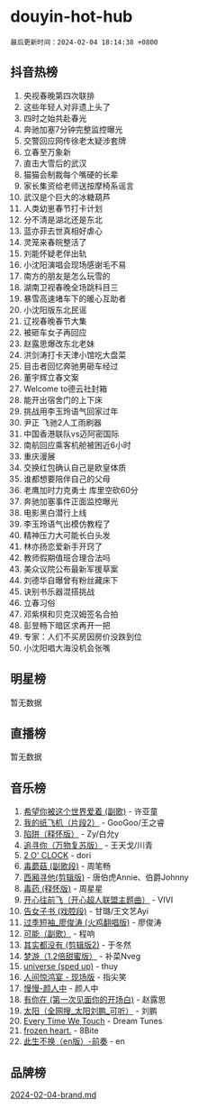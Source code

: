 # douyin-hot-hub

`最后更新时间：2024-02-04 18:14:38 +0800`

## 抖音热榜

1. 央视春晚第四次联排
1. 这些年轻人对非遗上头了
1. 四时之始共赴春光
1. 奔驰加塞7分钟完整监控曝光
1. 交警回应网传徐老太疑涉套牌
1. 立春至万象新
1. 直击大雪后的武汉
1. 猫猫会制裁每个嘴硬的长辈
1. 家长集资给老师送按摩椅系谣言
1. 武汉是个巨大的冰糖葫芦
1. 人类幼崽春节打卡计划
1. 分不清是湖北还是东北
1. 蓝亦菲去世真相好虐心
1. 灵笼来春皖整活了
1. 刘能怀疑老伴出轨
1. 小沈阳演唱会现场感谢毛不易
1. 南方的朋友是怎么玩雪的
1. 湖南卫视春晚全场跳科目三
1. 暴雪高速堵车下的暖心互助者
1. 小沈阳版东北民谣
1. 辽视春晚春节大集
1. 被砸车女子再回应
1. 赵露思爆改东北老妹
1. 洪剑涛打卡天津小馆吃大盘菜
1. 目击者回忆奔驰男砸车经过
1. 董宇辉立春文案
1. Welcome to德云社封箱
1. 能开出宿舍门的上下床
1. 挑战用李玉玲语气回家过年
1. 尹正 飞驰2人工雨刷器
1. 中国香港联队vs迈阿密国际
1. 南航回应乘客机舱被困近6小时
1. 重庆漫展
1. 交换红包确认自己是欧皇体质
1. 谁都想要陪伴自己的父母
1. 老鹰加时力克勇士 库里空砍60分
1. 奔驰加塞事件正面监控曝光
1. 电影黑白潜行上线
1. 李玉玲语气出模仿教程了
1. 精神压力大可能长白头发
1. 林亦扬恋爱新手开窍了
1. 教师假期值班合理合法吗
1. 美众议院公布最新军援草案
1. 刘德华自曝曾有粉丝藏床下
1. 诀别书乐器混搭挑战
1. 立春习俗
1. 邓紫棋和贝克汉姆签名合拍
1. 彭昱畅下暗区求再开一把
1. 专家：人们不买房因房价没跌到位
1. 小沈阳唱大海没机会张嘴

## 明星榜

暂无数据

## 直播榜

暂无数据

## 音乐榜

1. [希望你被这个世界爱着 (副歌)](https://sf5-hl-cdn-tos.douyinstatic.com/obj/tos-cn-ve-2774/oUHCmWQfZlE3QQBKBeD8rCFLpJzPgCpImhsxMt) - 许亚童
1. [我的纸飞机（片段2）](https://sf3-cdn-tos.douyinstatic.com/obj/tos-cn-ve-2774/oM2ZrKcg2CD5AeRB2gkeXOFB1IxAGJdZPazYHf) - GooGoo/王之睿
1. [陷阱（释怀版）](https://sf3-cdn-tos.douyinstatic.com/obj/tos-cn-ve-2774/oE8C21LeZrzKLDFfQYgMzx4GAIHageG5IzayY7) - Zy/白允y
1. [追寻你（万物复苏版）](https://sf5-hl-cdn-tos.douyinstatic.com/obj/tos-cn-ve-2774/oYeAZJsbjIDit9APmBg8u6uDUQnHmoCf3gbo74) - 王天戈/川青
1. [2 O' CLOCK](https://sf6-cdn-tos.douyinstatic.com/obj/tos-cn-ve-2774/oIUBICeqlYQHTigCBOnCMlwBZJkgiBjt1oDfbg) - dori
1. [毒蘑菇 (副歌段)](https://sf5-hl-cdn-tos.douyinstatic.com/obj/tos-cn-ve-2774/ocDEUsfdLjxnlFXtfogBCiQCEqYB7QZgZ8VViM) - 周笔畅
1. [西厢寻他(剪辑版)](https://sf6-cdn-tos.douyinstatic.com/obj/tos-cn-ve-2774/oUsAVfAQKlRNxEv5qxvIB8o5qmIWUcXbzJKJhw) - 唐伯虎Annie、伯爵Johnny
1. [毒药 (释怀版)](https://sf5-hl-cdn-tos.douyinstatic.com/obj/tos-cn-ve-2774/oYILMEAzspdZBIzy4frJNB8ZHPHWAhiwowd4Ad) - 周星星
1. [开心往前飞（开心超人联盟主题曲）](https://sf5-hl-cdn-tos.douyinstatic.com/obj/tos-cn-ve-2774/9d8fb7c82cf1421fb93a9fe925275e0a) - VIVI
1. [告女子书 (戏腔段)](https://sf6-cdn-tos.douyinstatic.com/obj/tos-cn-ve-2774/osCCzFxWgstBDi92ZfBB4ht7gQENBmQMAl0eI6) - 甘璐/王文艺Ayi
1. [过季短袖_廖俊涛 (火鸡翻唱版)](https://sf6-cdn-tos.douyinstatic.com/obj/tos-cn-ve-2774/ogQVJl0tRBKxQgZji7YClFEBrVDeHpPTWfCZbQ) - 廖俊涛
1. [可能（副歌）](https://sf5-hl-cdn-tos.douyinstatic.com/obj/tos-cn-ve-2774/cde1731888894259b333569393c2fb51) - 程响
1. [其实都没有 (剪辑版2)](https://sf3-cdn-tos.douyinstatic.com/obj/tos-cn-ve-2774/oEBNQenHZtBhxYjGgUDQk0BCHTigQafgFlbQ7k) - 于冬然
1. [梦游（1.2倍甜蜜版）](https://sf3-cdn-tos.douyinstatic.com/obj/tos-cn-ve-2774/o4gyAUm8hwufoEABmwVIiQtHsFuGzAEEWtNMzo) - 补菜Nveg
1. [universe (sped up)](https://sf6-cdn-tos.douyinstatic.com/obj/tos-cn-ve-2774/oIQnurQLDCsdYeegkM4CKuVb23MZBXtX6QB8bv) - thuy
1. [人间惊鸿宴 - 现场版](https://sf5-hl-cdn-tos.douyinstatic.com/obj/tos-cn-ve-2774/osF4mrPePAf2Yv8Wfr5fATCHZwL5h1QiGQAKwz) - 指尖笑
1. [慢慢-颜人中](https://sf5-hl-cdn-tos.douyinstatic.com/obj/tos-cn-ve-2774/ocjHNfBXdBxQNC8ZGAeoLMFTUgtBg8bkExunDC) - 颜人中
1. [有你在 (第一次见面你的开场白)](https://sf3-cdn-tos.douyinstatic.com/obj/tos-cn-ve-2774/oAthrQ3ClJBfI57uBoFEgNDYtNCZ0TSYQQfxQ0) - 赵露思
1. [太阳（全网搜_太阳刘鹏_可听）](https://sf3-cdn-tos.douyinstatic.com/obj/tos-cn-ve-2774/ogWbyIQnlBFImVbeDocRdCIYtBHlbJXgfZMvgz) - 刘鹏
1. [Every Time We Touch](https://sf3-cdn-tos.douyinstatic.com/obj/tos-cn-ve-2774/ogN6lUKQeBBfEVhIOMikG1CcJjugxk1tztZyhP) - Dream Tunes
1. [frozen heart.](https://sf5-hl-cdn-tos.douyinstatic.com/obj/tos-cn-ve-2774/oIIWJfyjIACZA9zQMtnJ6hQQhFC4vhCupoRBsO) - 8Bite
1. [此生不换（en版）-前奏](https://sf3-cdn-tos.douyinstatic.com/obj/tos-cn-ve-2774/oMDvUGwhKrKYDEqXiMYEwxZqBWIJFA92CiLAO) - en

## 品牌榜

[2024-02-04-brand.md](2024-02-04-brand.md)
